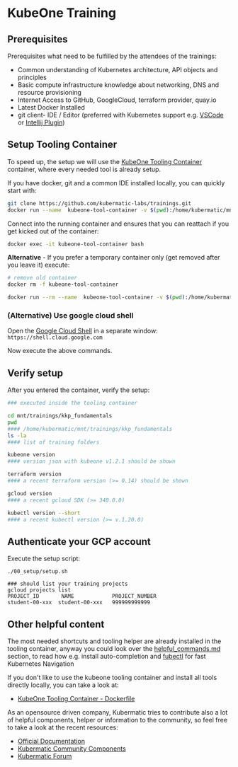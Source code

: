 # KubeOne Training

## Prerequisites
Prerequisites what need to be fulfilled by the attendees of the trainings:

- Common understanding of Kubernetes architecture, API objects and principles
- Basic compute infrastructure knowledge about networking, DNS and resource provisioning
- Internet Access to GitHub, GoogleCloud, terraform provider, quay.io
- Latest Docker Installed
- git client- IDE / Editor
  (preferred with Kubernetes support e.g. [VSCode](https://code.visualstudio.com/) or [Intellij Plugin](https://plugins.jetbrains.com/plugin/10485-kubernetes/versions))

## Setup Tooling Container

To speed up, the setup we will use the [KubeOne Tooling Container](https://github.com/kubermatic/community-components/tree/master/helper/kubeone-tool-container) container, where every needed tool is already setup. 

If you have docker, git and a common IDE installed locally, you can quickly start with:

```bash
git clone https://github.com/kubermatic-labs/trainings.git
docker run --name  kubeone-tool-container -v $(pwd):/home/kubermatic/mnt -t -d quay.io/kubermatic-labs/kubeone-tooling:1.2.1
```
Connect into the running container and ensures that you can reattach if you get kicked out of the container:
```bash
docker exec -it kubeone-tool-container bash
```

**Alternative** - If you prefer a temporary container only (get removed after you leave it) execute:
```bash
# remove old container
docker rm -f kubeone-tool-container

docker run --rm --name  kubeone-tool-container -v $(pwd):/home/kubermatic/mnt -it quay.io/kubermatic-labs/kubeone-tooling:1.2.1 bash

```

### (Alternative) Use google cloud shell

Open the [Google Cloud Shell](https://shell.cloud.google.com) in a separate window: `https://shell.cloud.google.com`

Now execute the above commands.

## Verify setup

After you entered the container, verify the setup:
```bash
### executed inside the tooling container

cd mnt/trainings/kkp_fundamentals
pwd 
#### /home/kubermatic/mnt/trainings/kkp_fundamentals
ls -la
#### list of training folders 

kubeone version
#### version json with kubeone v1.2.1 should be shown

terraform version
#### a recent terraform version (>= 0.14) should be shown

gcloud version
#### a recent gcloud SDK (>= 340.0.0)

kubectl version --short
#### a recent kubectl version (>= v.1.20.0)
```
## Authenticate your GCP account

Execute the setup script:
```
./00_setup/setup.sh

### should list your training projects
gcloud projects list
PROJECT_ID       NAME            PROJECT_NUMBER
student-00-xxx  student-00-xxx   999999999999
```

## Other helpful content

The most needed shortcuts and tooling helper are already installed in the tooling container, anyway you could look over the [helpful_commands.md](helpful_commands.md) section, to read how e.g. install auto-completion and [fubectl](https://github.com/kubermatic/fubectl) for fast Kubernetes Navigation

If you don't like to use the kubeone tooling container and install all tools directly locally, you can take a look at:
- [KubeOne Tooling Container - Dockerfile](https://github.com/kubermatic/community-components/blob/master/helper/kubeone-tool-container/Dockerfile)

As an opensource driven company, Kubermatic tries to contribute also a lot of helpful components, helper or information to the community, so feel free to take a look at the recent resources:
- [Official Documentation](https://docs.kubermatic.com/)
- [Kubermatic Community Components](https://github.com/kubermatic/community-components)
- [Kubermatic Forum](https://forum.kubermatic.com/)